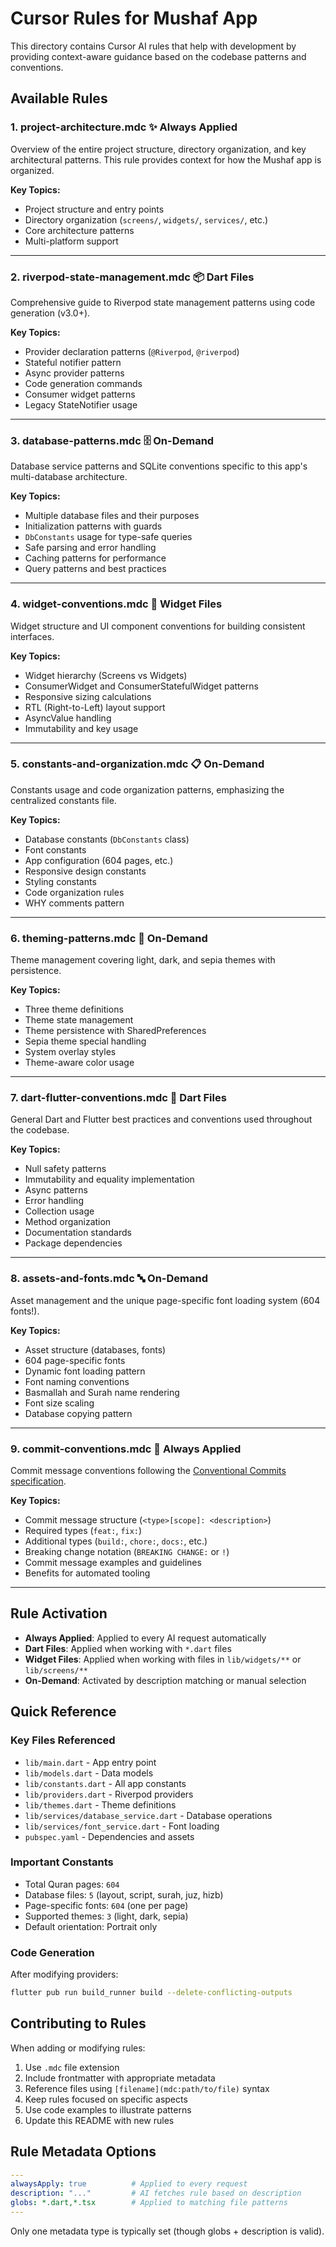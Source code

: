 # Cursor Rules for Mushaf App

This directory contains Cursor AI rules that help with development by providing context-aware guidance based on the codebase patterns and conventions.

## Available Rules

### 1. **project-architecture.mdc** ✨ Always Applied

Overview of the entire project structure, directory organization, and key architectural patterns. This rule provides context for how the Mushaf app is organized.

**Key Topics:**

- Project structure and entry points
- Directory organization (`screens/`, `widgets/`, `services/`, etc.)
- Core architecture patterns
- Multi-platform support

---

### 2. **riverpod-state-management.mdc** 📦 Dart Files

Comprehensive guide to Riverpod state management patterns using code generation (v3.0+).

**Key Topics:**

- Provider declaration patterns (`@Riverpod`, `@riverpod`)
- Stateful notifier pattern
- Async provider patterns
- Code generation commands
- Consumer widget patterns
- Legacy StateNotifier usage

---

### 3. **database-patterns.mdc** 🗄️ On-Demand

Database service patterns and SQLite conventions specific to this app's multi-database architecture.

**Key Topics:**

- Multiple database files and their purposes
- Initialization patterns with guards
- `DbConstants` usage for type-safe queries
- Safe parsing and error handling
- Caching patterns for performance
- Query patterns and best practices

---

### 4. **widget-conventions.mdc** 🎨 Widget Files

Widget structure and UI component conventions for building consistent interfaces.

**Key Topics:**

- Widget hierarchy (Screens vs Widgets)
- ConsumerWidget and ConsumerStatefulWidget patterns
- Responsive sizing calculations
- RTL (Right-to-Left) layout support
- AsyncValue handling
- Immutability and key usage

---

### 5. **constants-and-organization.mdc** 📋 On-Demand

Constants usage and code organization patterns, emphasizing the centralized constants file.

**Key Topics:**

- Database constants (`DbConstants` class)
- Font constants
- App configuration (604 pages, etc.)
- Responsive design constants
- Styling constants
- Code organization rules
- WHY comments pattern

---

### 6. **theming-patterns.mdc** 🎨 On-Demand

Theme management covering light, dark, and sepia themes with persistence.

**Key Topics:**

- Three theme definitions
- Theme state management
- Theme persistence with SharedPreferences
- Sepia theme special handling
- System overlay styles
- Theme-aware color usage

---

### 7. **dart-flutter-conventions.mdc** 📱 Dart Files

General Dart and Flutter best practices and conventions used throughout the codebase.

**Key Topics:**

- Null safety patterns
- Immutability and equality implementation
- Async patterns
- Error handling
- Collection usage
- Method organization
- Documentation standards
- Package dependencies

---

### 8. **assets-and-fonts.mdc** 🔤 On-Demand

Asset management and the unique page-specific font loading system (604 fonts!).

**Key Topics:**

- Asset structure (databases, fonts)
- 604 page-specific fonts
- Dynamic font loading pattern
- Font naming conventions
- Basmallah and Surah name rendering
- Font size scaling
- Database copying pattern

---

### 9. **commit-conventions.mdc** 📝 Always Applied

Commit message conventions following the [Conventional Commits specification](https://www.conventionalcommits.org/en/v1.0.0/).

**Key Topics:**

- Commit message structure (`<type>[scope]: <description>`)
- Required types (`feat:`, `fix:`)
- Additional types (`build:`, `chore:`, `docs:`, etc.)
- Breaking change notation (`BREAKING CHANGE:` or `!`)
- Commit message examples and guidelines
- Benefits for automated tooling

---

## Rule Activation

- **Always Applied**: Applied to every AI request automatically
- **Dart Files**: Applied when working with `*.dart` files
- **Widget Files**: Applied when working with files in `lib/widgets/**` or `lib/screens/**`
- **On-Demand**: Activated by description matching or manual selection

## Quick Reference

### Key Files Referenced

- `lib/main.dart` - App entry point
- `lib/models.dart` - Data models
- `lib/constants.dart` - All app constants
- `lib/providers.dart` - Riverpod providers
- `lib/themes.dart` - Theme definitions
- `lib/services/database_service.dart` - Database operations
- `lib/services/font_service.dart` - Font loading
- `pubspec.yaml` - Dependencies and assets

### Important Constants

- Total Quran pages: `604`
- Database files: `5` (layout, script, surah, juz, hizb)
- Page-specific fonts: `604` (one per page)
- Supported themes: `3` (light, dark, sepia)
- Default orientation: Portrait only

### Code Generation

After modifying providers:

```bash
flutter pub run build_runner build --delete-conflicting-outputs
```

## Contributing to Rules

When adding or modifying rules:

1. Use `.mdc` file extension
2. Include frontmatter with appropriate metadata
3. Reference files using `[filename](mdc:path/to/file)` syntax
4. Keep rules focused on specific aspects
5. Use code examples to illustrate patterns
6. Update this README with new rules

## Rule Metadata Options

```yaml
---
alwaysApply: true          # Applied to every request
description: "..."         # AI fetches rule based on description
globs: *.dart,*.tsx        # Applied to matching file patterns
---
```

Only one metadata type is typically set (though globs + description is valid).
